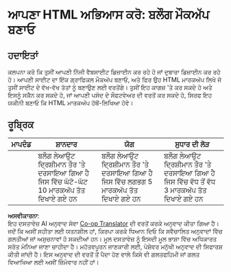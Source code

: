 <!--
CO_OP_TRANSLATOR_METADATA:
{
  "original_hash": "970776c81401c9aacb34f365edac6b53",
  "translation_date": "2025-08-25T21:12:15+00:00",
  "source_file": "3-terrarium/1-intro-to-html/assignment.md",
  "language_code": "pa"
}
-->
# ਆਪਣਾ HTML ਅਭਿਆਸ ਕਰੋ: ਬਲੌਗ ਮੌਕਅੱਪ ਬਣਾਓ

## ਹਦਾਇਤਾਂ

ਕਲਪਨਾ ਕਰੋ ਕਿ ਤੁਸੀਂ ਆਪਣੀ ਨਿੱਜੀ ਵੈਬਸਾਈਟ ਡਿਜ਼ਾਈਨ ਕਰ ਰਹੇ ਹੋ ਜਾਂ ਦੁਬਾਰਾ ਡਿਜ਼ਾਈਨ ਕਰ ਰਹੇ ਹੋ। ਆਪਣੀ ਸਾਈਟ ਦਾ ਇੱਕ ਗ੍ਰਾਫਿਕਲ ਮੌਕਅੱਪ ਬਣਾਓ, ਅਤੇ ਫਿਰ ਉਹ HTML ਮਾਰਕਅੱਪ ਲਿਖੋ ਜੋ ਤੁਸੀਂ ਸਾਈਟ ਦੇ ਵੱਖ-ਵੱਖ ਤੱਤਾਂ ਨੂੰ ਬਣਾਉਣ ਲਈ ਵਰਤੋਂਗੇ। ਤੁਸੀਂ ਇਹ ਕਾਗਜ਼ 'ਤੇ ਕਰ ਸਕਦੇ ਹੋ ਅਤੇ ਇਸਨੂੰ ਸਕੈਨ ਕਰ ਸਕਦੇ ਹੋ, ਜਾਂ ਆਪਣੀ ਪਸੰਦ ਦੇ ਸੌਫਟਵੇਅਰ ਦੀ ਵਰਤੋਂ ਕਰ ਸਕਦੇ ਹੋ, ਸਿਰਫ ਇਹ ਯਕੀਨੀ ਬਣਾਓ ਕਿ HTML ਮਾਰਕਅੱਪ ਹੱਥੋਂ-ਲਿਖਿਆ ਹੋਵੇ।

## ਰੂਬ੍ਰਿਕ

| ਮਾਪਦੰਡ | ਸ਼ਾਨਦਾਰ                                                                           | ਯੋਗ                                                                         | ਸੁਧਾਰ ਦੀ ਲੋੜ                                                                 |
| -------- | ----------------------------------------------------------------------------------- | -------------------------------------------------------------------------------- | --------------------------------------------------------------------------------- |
|          | ਬਲੌਗ ਲੇਆਉਟ ਦ੍ਰਿਸ਼ੀਮਾਨ ਤੌਰ 'ਤੇ ਦਰਸਾਇਆ ਗਿਆ ਹੈ ਜਿਸ ਵਿੱਚ ਘੱਟੋ-ਘੱਟ 10 ਮਾਰਕਅੱਪ ਤੱਤ ਦਿਖਾਏ ਗਏ ਹਨ | ਬਲੌਗ ਲੇਆਉਟ ਦ੍ਰਿਸ਼ੀਮਾਨ ਤੌਰ 'ਤੇ ਦਰਸਾਇਆ ਗਿਆ ਹੈ ਜਿਸ ਵਿੱਚ ਲਗਭਗ 5 ਮਾਰਕਅੱਪ ਤੱਤ ਦਿਖਾਏ ਗਏ ਹਨ | ਬਲੌਗ ਲੇਆਉਟ ਦ੍ਰਿਸ਼ੀਮਾਨ ਤੌਰ 'ਤੇ ਦਰਸਾਇਆ ਗਿਆ ਹੈ ਜਿਸ ਵਿੱਚ ਵੱਧ ਤੋਂ ਵੱਧ 3 ਮਾਰਕਅੱਪ ਤੱਤ ਦਿਖਾਏ ਗਏ ਹਨ |

**ਅਸਵੀਕਾਰਨਾ**:  
ਇਹ ਦਸਤਾਵੇਜ਼ AI ਅਨੁਵਾਦ ਸੇਵਾ [Co-op Translator](https://github.com/Azure/co-op-translator) ਦੀ ਵਰਤੋਂ ਕਰਕੇ ਅਨੁਵਾਦ ਕੀਤਾ ਗਿਆ ਹੈ। ਜਦੋਂ ਕਿ ਅਸੀਂ ਸਹੀਤਾ ਲਈ ਯਤਨਸ਼ੀਲ ਹਾਂ, ਕਿਰਪਾ ਕਰਕੇ ਧਿਆਨ ਦਿਓ ਕਿ ਸਵੈਚਾਲਿਤ ਅਨੁਵਾਦਾਂ ਵਿੱਚ ਗਲਤੀਆਂ ਜਾਂ ਅਸੁਚਨਾਵਾਂ ਹੋ ਸਕਦੀਆਂ ਹਨ। ਮੂਲ ਦਸਤਾਵੇਜ਼ ਨੂੰ ਇਸਦੀ ਮੂਲ ਭਾਸ਼ਾ ਵਿੱਚ ਅਧਿਕਾਰਤ ਸਰੋਤ ਮੰਨਿਆ ਜਾਣਾ ਚਾਹੀਦਾ ਹੈ। ਮਹੱਤਵਪੂਰਨ ਜਾਣਕਾਰੀ ਲਈ, ਪੇਸ਼ੇਵਰ ਮਨੁੱਖੀ ਅਨੁਵਾਦ ਦੀ ਸਿਫਾਰਸ਼ ਕੀਤੀ ਜਾਂਦੀ ਹੈ। ਇਸ ਅਨੁਵਾਦ ਦੀ ਵਰਤੋਂ ਤੋਂ ਪੈਦਾ ਹੋਣ ਵਾਲੇ ਕਿਸੇ ਵੀ ਗਲਤਫਹਿਮੀ ਜਾਂ ਗਲਤ ਵਿਆਖਿਆ ਲਈ ਅਸੀਂ ਜ਼ਿੰਮੇਵਾਰ ਨਹੀਂ ਹਾਂ।